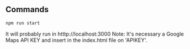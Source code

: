 ## Commands

```
npm run start
```

It will probably run in htttp://localhost:3000
Note: It's necessary a Google Maps API KEY and insert in the index.html file on 'APIKEY'.
